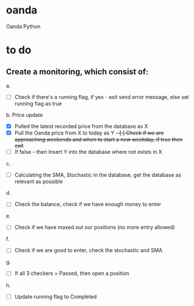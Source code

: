 # oanda
Oanda Python

# to do
## Create a monitoring, which consist of:
a.
- [ ] Check if there's a running flag, if yes - exit send error message, else set running flag as true

b. Price update
- [x] Pulled the latest recorded price from the database as X
- [x] Pull the Oanda price from X to today as Y
~~- [ ] Check if we are approaching weekends and when to start a new weekday, if true then exit~~
- [ ] If false - then Insert Y into the database where not exists in X

c.
- [ ] Calculating the SMA, Stochastic in the database, get the database as relevant as possible

d.
- [ ] Check the balance, check if we have enough money to enter

e.
- [ ] Check if we have maxed out our positions (no more entry allowed)

f.
- [ ] Check if we are good to enter, check the stochastic and SMA

g.
- [ ] If all 3 checkers = Passed, then open a position

h.
- [ ] Update running flag to Completed

